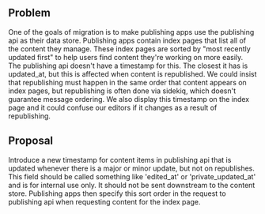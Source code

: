 ## Problem

One of the goals of migration is to make publishing apps use the publishing api as their data store. Publishing apps contain index pages that list all of the content they manage. These index pages are sorted by "most recently updated first" to help users find content they're working on more easily. The publishing api doesn't have a timestamp for this. The closest it has is updated\_at, but this is affected when content is republished. We could insist that republishing must happen in the same order that content appears on index pages, but republishing is often done via sidekiq, which doesn't guarantee message ordering. We also display this timestamp on the index page and it could confuse our editors if it changes as a result of republishing.

## Proposal

Introduce a new timestamp for content items in publishing api that is updated whenever there is a major or minor update, but not on republishes. This field should be called something like 'edited\_at' or 'private\_updated\_at' and is for internal use only. It should not be sent downstream to the content store. Publishing apps then specify this sort order in the request to publishing api when requesting content for the index page.

&nbsp;

&nbsp;

